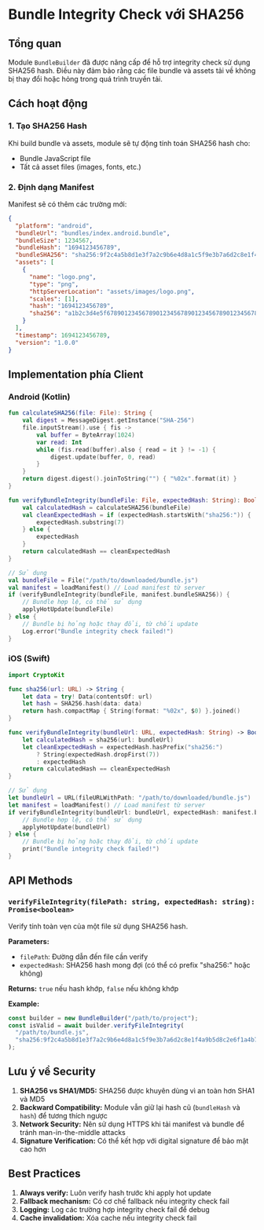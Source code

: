 # Bundle Integrity Check với SHA256

## Tổng quan
Module `BundleBuilder` đã được nâng cấp để hỗ trợ integrity check sử dụng SHA256 hash. Điều này đảm bảo rằng các file bundle và assets tải về không bị thay đổi hoặc hỏng trong quá trình truyền tải.

## Cách hoạt động

### 1. Tạo SHA256 Hash
Khi build bundle và assets, module sẽ tự động tính toán SHA256 hash cho:
- Bundle JavaScript file
- Tất cả asset files (images, fonts, etc.)

### 2. Định dạng Manifest
Manifest sẽ có thêm các trường mới:

```json
{
  "platform": "android",
  "bundleUrl": "bundles/index.android.bundle",
  "bundleSize": 1234567,
  "bundleHash": "1694123456789",
  "bundleSHA256": "sha256:9f2c4a5b8d1e3f7a2c9b6e4d8a1c5f9e3b7a6d2c8e1f4a9b5d8c2e6f1a4b7c9e",
  "assets": [
    {
      "name": "logo.png",
      "type": "png",
      "httpServerLocation": "assets/images/logo.png",
      "scales": [1],
      "hash": "1694123456789",
      "sha256": "a1b2c3d4e5f6789012345678901234567890123456789012345678901234567890"
    }
  ],
  "timestamp": 1694123456789,
  "version": "1.0.0"
}
```

## Implementation phía Client

### Android (Kotlin)
```kotlin
fun calculateSHA256(file: File): String {
    val digest = MessageDigest.getInstance("SHA-256")
    file.inputStream().use { fis ->
        val buffer = ByteArray(1024)
        var read: Int
        while (fis.read(buffer).also { read = it } != -1) {
            digest.update(buffer, 0, read)
        }
    }
    return digest.digest().joinToString("") { "%02x".format(it) }
}

fun verifyBundleIntegrity(bundleFile: File, expectedHash: String): Boolean {
    val calculatedHash = calculateSHA256(bundleFile)
    val cleanExpectedHash = if (expectedHash.startsWith("sha256:")) {
        expectedHash.substring(7)
    } else {
        expectedHash
    }
    return calculatedHash == cleanExpectedHash
}

// Sử dụng
val bundleFile = File("/path/to/downloaded/bundle.js")
val manifest = loadManifest() // Load manifest từ server
if (verifyBundleIntegrity(bundleFile, manifest.bundleSHA256)) {
    // Bundle hợp lệ, có thể sử dụng
    applyHotUpdate(bundleFile)
} else {
    // Bundle bị hỏng hoặc thay đổi, từ chối update
    Log.error("Bundle integrity check failed!")
}
```

### iOS (Swift)
```swift
import CryptoKit

func sha256(url: URL) -> String {
    let data = try! Data(contentsOf: url)
    let hash = SHA256.hash(data: data)
    return hash.compactMap { String(format: "%02x", $0) }.joined() 
}

func verifyBundleIntegrity(bundleUrl: URL, expectedHash: String) -> Bool {
    let calculatedHash = sha256(url: bundleUrl)
    let cleanExpectedHash = expectedHash.hasPrefix("sha256:") 
        ? String(expectedHash.dropFirst(7))
        : expectedHash
    return calculatedHash == cleanExpectedHash
}

// Sử dụng
let bundleUrl = URL(fileURLWithPath: "/path/to/downloaded/bundle.js")
let manifest = loadManifest() // Load manifest từ server
if verifyBundleIntegrity(bundleUrl: bundleUrl, expectedHash: manifest.bundleSHA256) {
    // Bundle hợp lệ, có thể sử dụng
    applyHotUpdate(bundleUrl)
} else {
    // Bundle bị hỏng hoặc thay đổi, từ chối update
    print("Bundle integrity check failed!")
}
```

## API Methods

### `verifyFileIntegrity(filePath: string, expectedHash: string): Promise<boolean>`
Verify tính toàn vẹn của một file sử dụng SHA256 hash.

**Parameters:**
- `filePath`: Đường dẫn đến file cần verify
- `expectedHash`: SHA256 hash mong đợi (có thể có prefix "sha256:" hoặc không)

**Returns:** `true` nếu hash khớp, `false` nếu không khớp

**Example:**
```typescript
const builder = new BundleBuilder("/path/to/project");
const isValid = await builder.verifyFileIntegrity(
  "/path/to/bundle.js", 
  "sha256:9f2c4a5b8d1e3f7a2c9b6e4d8a1c5f9e3b7a6d2c8e1f4a9b5d8c2e6f1a4b7c9e"
);
```

## Lưu ý về Security

1. **SHA256 vs SHA1/MD5:** SHA256 được khuyên dùng vì an toàn hơn SHA1 và MD5
2. **Backward Compatibility:** Module vẫn giữ lại hash cũ (`bundleHash` và `hash`) để tương thích ngược
3. **Network Security:** Nên sử dụng HTTPS khi tải manifest và bundle để tránh man-in-the-middle attacks
4. **Signature Verification:** Có thể kết hợp với digital signature để bảo mật cao hơn

## Best Practices

1. **Always verify:** Luôn verify hash trước khi apply hot update
2. **Fallback mechanism:** Có cơ chế fallback nếu integrity check fail
3. **Logging:** Log các trường hợp integrity check fail để debug
4. **Cache invalidation:** Xóa cache nếu integrity check fail